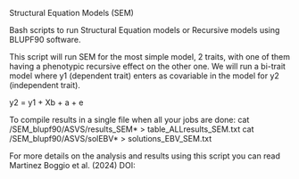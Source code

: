 Structural Equation Models (SEM)

Bash scripts to run Structural Equation models or Recursive models using BLUPF90 software.

This script will run SEM for the most simple model, 2 traits, with one of them having a phenotypic recursive effect on the other one.
We will run a bi-trait model where y1 (dependent trait) enters as covariable in the model for y2 (independent trait).

y2 = y1 + Xb + a + e







To compile results in a single file when all your jobs are done:
cat /SEM_blupf90/ASVS/results_SEM* > table_ALLresults_SEM.txt
cat /SEM_blupf90/ASVS/solEBV* > solutions_EBV_SEM.txt


For more details on the analysis and results using this script you can read Martinez Boggio et al. (2024) DOI:
